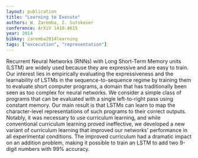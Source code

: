 ```yaml
---
layout: publication
title: "Learning to Execute"
authors: W. Zaremba, I. Sutskever
conference: ArXiV 1410.4615
year: 2014
bibkey: zaremba2014learning
tags: ["excecution", "representation"]
---
```

Recurrent Neural Networks (RNNs) with Long Short-Term Memory units (LSTM) are widely used because they are expressive and are easy to train. Our interest lies in empirically evaluating the expressiveness and the learnability of LSTMs in the sequence-to-sequence regime by training them to evaluate short computer programs, a domain that has traditionally been seen as too complex for neural networks. We consider a simple class of programs that can be evaluated with a single left-to-right pass using constant memory. Our main result is that LSTMs can learn to map the character-level representations of such programs to their correct outputs. Notably, it was necessary to use curriculum learning, and while conventional curriculum learning proved ineffective, we developed a new variant of curriculum learning that improved our networks' performance in all experimental conditions. The improved curriculum had a dramatic impact on an addition problem, making it possible to train an LSTM to add two 9-digit numbers with 99% accuracy.
